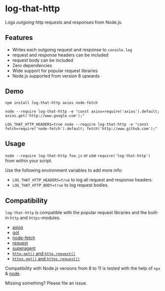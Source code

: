 # log-that-http

Logs _outgoing_ http requests and responses from Node.js.

## Features

- Writes each outgoing request and response to `console.log`
- request and response headers can be included
- request body can be included
- Zero dependencies
- Wide support for popular request libraries
- Node.js supported from version 8 upwards

## Demo

```
npm install log-that-http axios node-fetch

node --require log-that-http -e "const axios=require('axios').default; axios.get('http://www.google.com');"

LOG_THAT_HTTP_HEADERS=true node --require log-that-http -e "const fetch=require('node-fetch').default; fetch('http://www.github.com');"
```

## Usage

`node --require log-that-http foo.js` or use `require('log-that-http')` from within your script.

Use the following environment variables to add more info:

- `LOG_THAT_HTTP_HEADERS=true` to log all request and response headers.
- `LOG_THAT_HTTP_BODY=true` to log request bodies.

## Compatibility

`log-that-http` is compatible with the popular request libraries and the built-in `http` and `https`-modules.

- [axios](https://www.npmjs.com/package/axios)
- [got](https://www.npmjs.com/package/got)
- [node-fetch](https://www.npmjs.com/package/node-fetch)
- [request](https://www.npmjs.com/package/request)
- [superagent](https://www.npmjs.com/package/superagent)
- [`http.get()` and `http.request()`](https://nodejs.org/api/http.html)
- [`https.get()` and `https.request()`](https://nodejs.org/api/https.html)

Compatibility with Node.js versions from 8 to 11 is tested with the help of `npx` & [node](https://www.npmjs.com/package/node).

Missing something? Please file an issue.
